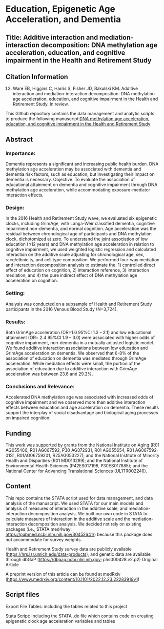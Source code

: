 # Education, Epigenetic Age Acceleration, and Dementia 

## Title: Additive interaction and mediation-interaction decomposition: DNA methylation age acceleration, education, and cognitive impairment in the Health and Retirement Study

## Citation Information
12.	Ware EB, Higgins C, Harris S, Fisher JD, Bakulski KM. Additive interaction and mediation-interaction decomposition: DNA methylation age acceleration, education, and cognitive impairment in the Health and Retirement Study. In review.

This Github repository contains the data management and analytic scripts to produce the following manuscript:[DNA methylation age acceleration, education, and cognitive impairment in the Health and Retirement Study](https://www.medrxiv.org/content/10.1101/2022.12.23.22283919v1.full-text)

## Abstract

### Importance: 
Dementia represents a significant and increasing public health burden. DNA methylation
age acceleration may be associated with dementia and dementia risk factors, such as education, but
investigating their impact on dementia is necessary.
Objective: To evaluate the association of educational attainment on dementia and cognitive
impairment through DNA methylation age acceleration, while accommodating exposure-mediator
interaction effects.
### Design: 
In the 2016 Health and Retirement Study wave, we evaluated six epigenetic clocks, including
GrimAge, with Langa-Weir classified dementia, cognitive impairment non-dementia, and normal
cognition. Age acceleration was the residual between chronological age of participants and DNA
methylation clock, dichotomized at zero. To understand the joint association of low education (≤12
years) and DNA methylation age acceleration in relation to cognitive impairment, we used weighted
logistic regression and calculated interaction on the additive scale adjusting for chronological age, sex,
race/ethnicity, and cell type composition. We performed four-way mediation and interaction
decomposition analysis to estimate the: 1) controlled direct effect of education on cognition, 2)
interaction reference, 3) interaction mediation, and 4) the pure indirect effect of DNA methylation age
acceleration on cognition.
### Setting: 
Analysis was conducted on a subsample of Health and Retirement Study participants in the
2016 Venous Blood Study (N=3,724).
### Results: 
Both GrimAge acceleration (OR=1.6 95%CI 1.3 – 2.1) and low educational attainment (OR=
2.4 95%CI 1.9 – 3.0) were associated with higher odds of cognitive impairment, non-dementia in a
mutually adjusted logistic model. We found additive interaction associations between low education
and GrimAge acceleration on dementia. We observed that 6-8% of the association of education on
dementia was mediated through GrimAge acceleration. While mediation effects were small, the portion
of the association of education due to additive interaction with GrimAge acceleration was between 23.6
and 29.2%.
### Conclusions and Relevance: 
Accelerated DNA methylation age was associated with increased odds of
cognitive impairment and we observed more than additive interaction effects between education and
age acceleration on dementia. These results support the interplay of social disadvantage and biological
aging processes on impaired cognition.

## Funding
This work was supported by grants from the National Institute on Aging (R01 AG055406, R01 AG067592, P30 AG072931, R01 AG055654, R01 AG067592-01S1, R01AG06759201, R25AG053227); and the National Institute of Minority Health and Disparities (R01 MD013299); and the National Institute of Environmental Health Sciences (P42ES017198, P30ES017885); and the National Center for Advancing Translational Sciences (UL1TR002240).


## Content

This repo contains the STATA script used for data management, and data analysis of the manuscript. 
We used STATA for our main models and analysis of measures of interaction in the additive scale, and mediation-interaction decomposition analysis. 
We built our own code in STATA to calculate measures of interaction in the additive scale and the mediation-interaction decomposition analysis. 
We decided not rely on existing packages (i.e., STATA med4way: https://pubmed.ncbi.nlm.nih.gov/30452641/) 
because this package does not accommodate for survey weights. 

Health and Retirement Study survey data are publicly available (https://hrs.isr.umich.edu/data-products), 
and genetic data are available through dbGaP (https://dbgap.ncbi.nlm.nih.gov; phs000428.v2.p2)
Original Article

A preprint version of this article can be found at medRxiv (https://www.medrxiv.org/content/10.1101/2022.12.23.22283919v1)

## Script files
Export File Tables: including the tables related to this project

Stata Script: including the STATA .do file which contains code on creating epigenetic clock age acceleration 
variables and tables



